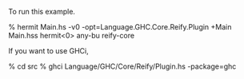 To run this example.

% hermit Main.hs -v0 -opt=Language.GHC.Core.Reify.Plugin +Main Main.hss
hermit<0> any-bu reify-core 
        

If you want to use GHCi,

% cd src
% ghci Language/GHC/Core/Reify/Plugin.hs  -package=ghc
